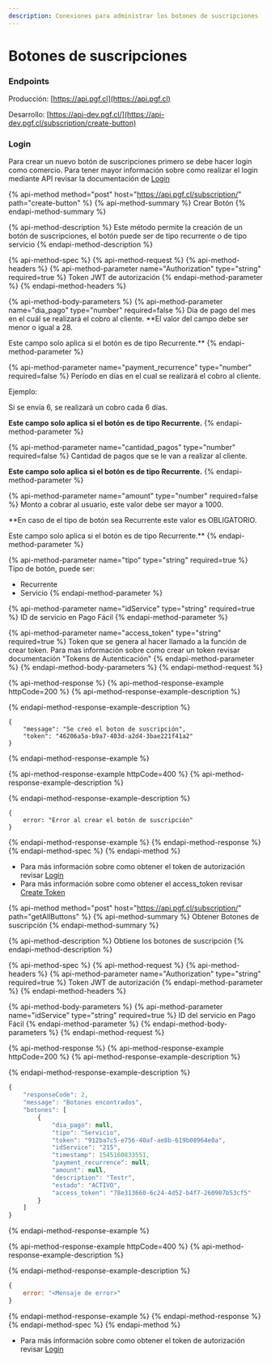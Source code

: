 ```yaml
---
description: Conexiones para administrar los botones de suscripciones
---
```


# Botones de suscripciones

### Endpoints

Producción: [https://api.pgf.cl](https://api.pgf.cl)

Desarrollo: [https://api-dev.pgf.cl/](https://api-dev.pgf.cl/subscription/create-button)

### Login

Para crear un nuevo botón de suscripciones primero se debe hacer login como comercio. Para tener mayor información sobre como realizar el login mediante API revisar la documentación de [Login](../api-usuario/login.md#login)

{% api-method method="post" host="https://api.pgf.cl/subscription/" path="create-button" %}
{% api-method-summary %}
Crear Botón
{% endapi-method-summary %}

{% api-method-description %}
Este método permite la creación de un botón de suscripciones, el botón puede ser de tipo recurrente o de tipo servicio
{% endapi-method-description %}

{% api-method-spec %}
{% api-method-request %}
{% api-method-headers %}
{% api-method-parameter name="Authorization" type="string" required=true %}
Token JWT de autorización
{% endapi-method-parameter %}
{% endapi-method-headers %}

{% api-method-body-parameters %}
{% api-method-parameter name="dia\_pago" type="number" required=false %}
Día de pago del mes en el cuál se realizará el cobro al cliente. **El valor del campo debe ser menor o igual a 28.  
  
Este campo solo aplica si el botón es de tipo Recurrente.**
{% endapi-method-parameter %}

{% api-method-parameter name="payment\_recurrence" type="number" required=false %}
Período en días en el cual se realizará el cobro al cliente.  
  
Ejemplo:   
  
Si se envía 6, se realizará un cobro cada 6 días.  
  
**Este campo solo aplica si el botón es de tipo Recurrente.**
{% endapi-method-parameter %}

{% api-method-parameter name="cantidad\_pagos" type="number" required=false %}
Cantidad de pagos que se le van a realizar al cliente.  
  
**Este campo solo aplica si el botón es de tipo Recurrente.**
{% endapi-method-parameter %}

{% api-method-parameter name="amount" type="number" required=false %}
Monto a cobrar al usuario, este valor debe ser mayor a 1000.  
  
**En caso de el tipo de botón sea Recurrente este valor es OBLIGATORIO.  
  
Este campo solo aplica si el botón es de tipo Recurrente.**
{% endapi-method-parameter %}

{% api-method-parameter name="tipo" type="string" required=true %}
Tipo de botón, puede ser:  
  
- Recurrente  
- Servicio
{% endapi-method-parameter %}

{% api-method-parameter name="idService" type="string" required=true %}
ID de servicio en Pago Fácil
{% endapi-method-parameter %}

{% api-method-parameter name="access\_token" type="string" required=true %}
Token que se genera al hacer llamado a la función de crear token. Para mas información sobre como crear un token revisar documentación "Tokens de Autenticación"
{% endapi-method-parameter %}
{% endapi-method-body-parameters %}
{% endapi-method-request %}

{% api-method-response %}
{% api-method-response-example httpCode=200 %}
{% api-method-response-example-description %}

{% endapi-method-response-example-description %}

```
{
    "message": "Se creó el boton de suscripción",
    "token": "46206a5a-b9a7-403d-a2d4-3bae221f41a2"
}
```
{% endapi-method-response-example %}

{% api-method-response-example httpCode=400 %}
{% api-method-response-example-description %}

{% endapi-method-response-example-description %}

```
{
    error: "Error al crear el botón de suscripción"
}
```
{% endapi-method-response-example %}
{% endapi-method-response %}
{% endapi-method-spec %}
{% endapi-method %}

* Para más información sobre como obtener el token de autorización revisar [Login](../api-usuario/login.md#login-1)
* Para más información sobre como obtener el access\_token revisar [Create Token](../api-usuario/tokens.md#createtoken)

{% api-method method="post" host="https://api.pgf.cl/subscription/" path="getAllButtons" %}
{% api-method-summary %}
Obtener Botones de suscripción
{% endapi-method-summary %}

{% api-method-description %}
Obtiene los botones de suscripción 
{% endapi-method-description %}

{% api-method-spec %}
{% api-method-request %}
{% api-method-headers %}
{% api-method-parameter name="Authorization" type="string" required=true %}
Token JWT de autorización
{% endapi-method-parameter %}
{% endapi-method-headers %}

{% api-method-body-parameters %}
{% api-method-parameter name="idService" type="string" required=true %}
ID del servicio en Pago Fácil
{% endapi-method-parameter %}
{% endapi-method-body-parameters %}
{% endapi-method-request %}

{% api-method-response %}
{% api-method-response-example httpCode=200 %}
{% api-method-response-example-description %}

{% endapi-method-response-example-description %}

```javascript
{
    "responseCode": 2,
    "message": "Botones encontrados",
    "botones": [
        {
            "dia_pago": null,
            "tipo": "Servicio",
            "token": "912ba7c5-e756-40af-ae8b-619b08964e0a",
            "idService": "215",
            "timestamp": 1545160833551,
            "payment_recurrence": null,
            "amount": null,
            "description": "Testr",
            "estado": "ACTIVO",
            "access_token": "78e313660-6c24-4d52-b4f7-260907b53cf5"
        }
    ]
}
```
{% endapi-method-response-example %}

{% api-method-response-example httpCode=400 %}
{% api-method-response-example-description %}

{% endapi-method-response-example-description %}

```javascript
{
    error: "<Mensaje de error>"
}
```
{% endapi-method-response-example %}
{% endapi-method-response %}
{% endapi-method-spec %}
{% endapi-method %}

* Para más información sobre como obtener el token de autorización revisar [Login](../api-usuario/login.md#login-1)



